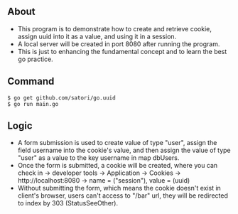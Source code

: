 ## About
- This program is to demonstrate how to create and retrieve cookie, assign uuid into it as a value, 
and using it in a session. 
- A local server will be created in port 8080 after running the program.
- This is just to enhancing the fundamental concept and to learn the best go practice.

## Command
```
$ go get github.com/satori/go.uuid
$ go run main.go 
```

## Logic
- A form submission is used to create value of type "user", assign the field username
  into the cookie's value, and then assign the value of type "user" as a value to the key username
  in map dbUsers.
- Once the form is submitted, a cookie will be created, where you can check in ->
developer tools -> Application -> Cookies -> http://localhost:8080 -> name = ("session"),
value = (uuid)
- Without submitting the form, which means the cookie doesn't exist in client's browser,
users can't access to "/bar" url, they will be redirected to index by 303 (StatusSeeOther).

